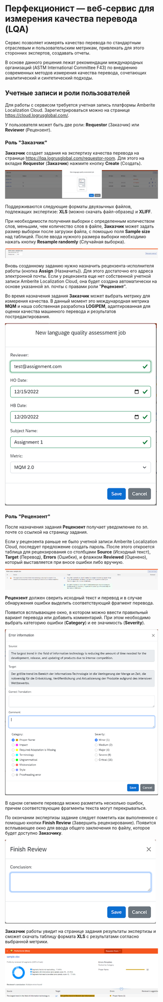 # Перфекционист — веб-сервис для измерения качества перевода (LQA)

Сервис позволяет измерять качество перевода по стандартным отраслевым и пользовательским метрикам, привлекать для этого сторонних экспертов, создавать отчеты. 

В основе данного решения лежат рекомендации международных организаций (ASTM International Committee F43) по внедрению современных методов измерения качества перевода, сочетающих аналитический и синтетический подходы.

## Учетные записи и роли пользователей

Для работы с сервисом требуется учетная запись платформы Amberite Localization Cloud. Зарегистрироваться можно на странице https://cloud.logrusglobal.com/. 

У пользователя может быть две роли: **Requestor** (Заказчик) или **Reviewer** (Рецензент).

### Роль "Заказчик"

**Заказчик** создает задания на экспертизу качества перевода на странице https://lqa.logrusglobal.com/requestor-room. Для этого на вкладке **Requestor** (**Заказчик**) нажмите кнопку **Create** (Создать).

![perf0](perf0.png)

Поддерживаются следующие форматы двуязычных файлов, подлежащих экспертизе: **XLS** (можно скачать файл-образец) и **XLIFF**.

При необходимости получения выборки с определенным количеством слов, меньшим, чем количество слов в файле, **Заказчик** может задать размер выборки после загрузки файла, с помощью поля **Sample size** над таблицей. После ввода нужного размера выборки необходимо нажать кнопку **Resample randomly** (Случайная выборка).

![perf4](perf4.png)

Вновь созданному заданию нужно назначить рецензента-исполнителя работы (кнопка **Assign** (Назначить)). Для этого достаточно его адреса электронной почты. Если у рецензента еще нет собственной учетной записи Amberite Localization Cloud, она будет создана автоматически на основе указанной эл. почты с правами роли "**Рецензент**".

Во время назначения задания **Заказчик** может выбрать метрику для измерения качества. В данный момент это международная метрика **MQM** и наша собственная разработка **LOGIPEM**, адаптированная для оценки качества машинного перевода и результатов постредактирования.

![perf5](perf5.png)


### Роль "Рецензент"

После назначения задания **Рецензент** получает уведомление по эл. почте со ссылкой на страницу задания. 

Если у рецензента раньше не было учетной записи Amberite Localization Cloud, последует предложение создать пароль. После этого откроется таблица для рецензирования со столбцами **Source** (Исходный текст), **Target** (Перевод), **Errors** (Ошибки), и флажком **Reviewed** (Оценено), который выставляется при вносе ошибки либо вручную.

![perf6](perf6.png)

**Рецензент** должен сверить исходный текст и перевод и в случае обнаружения ошибки выделить соответствующий фрагмент перевода.

Появится всплывающее окно, в котором можно ввести правильный вариант перевода или добавить комментарий. При этом необходимо выбрать категорию ошибки (**Category**) и ее значимость (**Severity**).

![perf1](perf1.png)

В одном сегменте перевода можно разметить несколько ошибок, причем соответствующие фрагменты текста могут перекрываться.

По окончании экспертизы задание следует пометить как выполненное с помощью кнопки **Finish Review** (Завершить рецензирование). Появится всплывающее окно для ввода общего заключения по файлу, которое будет доступно **Заказчику**.

![perf2](perf2.png)

**Заказчик** работы увидит на странице задания результаты экспертизы и сможет скачать таблицу формата **XLS** с результатами согласно выбранной метрики.

![perf3](perf3.png)
